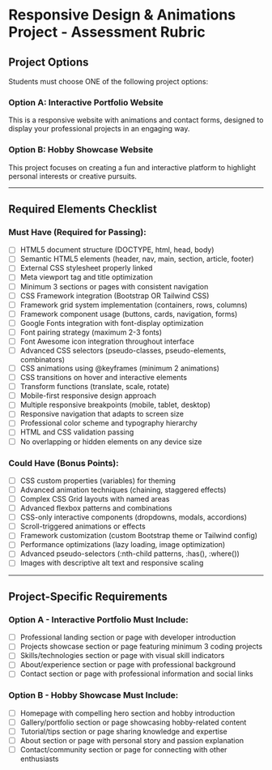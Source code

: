 # Responsive Design & Animations Project - Assessment Rubric

## **Project Options**

Students must choose ONE of the following project options:

### **Option A: Interactive Portfolio Website**

This is a responsive website with animations and contact forms, designed to display your professional projects in an engaging way.

### **Option B: Hobby Showcase Website**

This project focuses on creating a fun and interactive platform to highlight personal interests or creative pursuits.

---

## **Required Elements Checklist**

### **Must Have (Required for Passing):**

- [ ] HTML5 document structure (DOCTYPE, html, head, body)
- [ ] Semantic HTML5 elements (header, nav, main, section, article, footer)
- [ ] External CSS stylesheet properly linked
- [ ] Meta viewport tag and title optimization
- [ ] Minimum 3 sections or pages with consistent navigation
- [ ] CSS Framework integration (Bootstrap OR Tailwind CSS)
- [ ] Framework grid system implementation (containers, rows, columns)
- [ ] Framework component usage (buttons, cards, navigation, forms)
- [ ] Google Fonts integration with font-display optimization
- [ ] Font pairing strategy (maximum 2-3 fonts)
- [ ] Font Awesome icon integration throughout interface
- [ ] Advanced CSS selectors (pseudo-classes, pseudo-elements, combinators)
- [ ] CSS animations using @keyframes (minimum 2 animations)
- [ ] CSS transitions on hover and interactive elements
- [ ] Transform functions (translate, scale, rotate)
- [ ] Mobile-first responsive design approach
- [ ] Multiple responsive breakpoints (mobile, tablet, desktop)
- [ ] Responsive navigation that adapts to screen size
- [ ] Professional color scheme and typography hierarchy
- [ ] HTML and CSS validation passing
- [ ] No overlapping or hidden elements on any device size

### **Could Have (Bonus Points):**

- [ ] CSS custom properties (variables) for theming
- [ ] Advanced animation techniques (chaining, staggered effects)
- [ ] Complex CSS Grid layouts with named areas
- [ ] Advanced flexbox patterns and combinations
- [ ] CSS-only interactive components (dropdowns, modals, accordions)
- [ ] Scroll-triggered animations or effects
- [ ] Framework customization (custom Bootstrap theme or Tailwind config)
- [ ] Performance optimizations (lazy loading, image optimization)
- [ ] Advanced pseudo-selectors (:nth-child patterns, :has(), :where())
- [ ] Images with descriptive alt text and responsive scaling
---

## **Project-Specific Requirements**

### **Option A - Interactive Portfolio Must Include:**

- [ ] Professional landing section or page with developer introduction
- [ ] Projects showcase section or page featuring minimum 3 coding projects
- [ ] Skills/technologies section or page with visual skill indicators
- [ ] About/experience section or page with professional background
- [ ] Contact section or page with professional information and social links

### **Option B - Hobby Showcase Must Include:**

- [ ] Homepage with compelling hero section and hobby introduction
- [ ] Gallery/portfolio section or page showcasing hobby-related content
- [ ] Tutorial/tips section or page sharing knowledge and expertise
- [ ] About section or page with personal story and passion explanation
- [ ] Contact/community section or page for connecting with other enthusiasts
